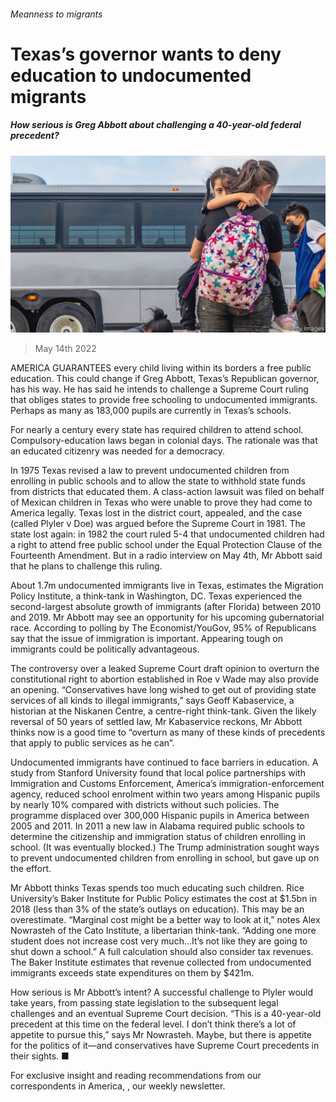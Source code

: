 ###### Meanness to migrants

# Texas’s governor wants to deny education to undocumented migrants 

##### How serious is Greg Abbott about challenging a 40-year-old federal precedent? 

![image](images/20220514_USP002_0.jpg) 

> May 14th 2022 

AMERICA GUARANTEES every child living within its borders a free public education. This could change if Greg Abbott, Texas’s Republican governor, has his way. He has said he intends to challenge a Supreme Court ruling that obliges states to provide free schooling to undocumented immigrants. Perhaps as many as 183,000 pupils are currently in Texas’s schools.

For nearly a century every state has required children to attend school. Compulsory-education laws began in colonial days. The rationale was that an educated citizenry was needed for a democracy.


In 1975 Texas revised a law to prevent undocumented children from enrolling in public schools and to allow the state to withhold state funds from districts that educated them. A class-action lawsuit was filed on behalf of Mexican children in Texas who were unable to prove they had come to America legally. Texas lost in the district court, appealed, and the case (called Plyler v Doe) was argued before the Supreme Court in 1981. The state lost again: in 1982 the court ruled 5-4 that undocumented children had a right to attend free public school under the Equal Protection Clause of the Fourteenth Amendment. But in a radio interview on May 4th, Mr Abbott said that he plans to challenge this ruling.

About 1.7m undocumented immigrants live in Texas, estimates the Migration Policy Institute, a think-tank in Washington, DC. Texas experienced the second-largest absolute growth of immigrants (after Florida) between 2010 and 2019. Mr Abbott may see an opportunity for his upcoming gubernatorial race. According to polling by The Economist/YouGov, 95% of Republicans say that the issue of immigration is important. Appearing tough on immigrants could be politically advantageous.

The controversy over a leaked Supreme Court draft opinion to overturn the constitutional right to abortion established in Roe v Wade may also provide an opening. “Conservatives have long wished to get out of providing state services of all kinds to illegal immigrants,” says Geoff Kabaservice, a historian at the Niskanen Centre, a centre-right think-tank. Given the likely reversal of 50 years of settled law, Mr Kabaservice reckons, Mr Abbott thinks now is a good time to “overturn as many of these kinds of precedents that apply to public services as he can”.

Undocumented immigrants have continued to face barriers in education. A study from Stanford University found that local police partnerships with Immigration and Customs Enforcement, America’s immigration-enforcement agency, reduced school enrolment within two years among Hispanic pupils by nearly 10% compared with districts without such policies. The programme displaced over 300,000 Hispanic pupils in America between 2005 and 2011. In 2011 a new law in Alabama required public schools to determine the citizenship and immigration status of children enrolling in school. (It was eventually blocked.) The Trump administration sought ways to prevent undocumented children from enrolling in school, but gave up on the effort.

Mr Abbott thinks Texas spends too much educating such children. Rice University’s Baker Institute for Public Policy estimates the cost at $1.5bn in 2018 (less than 3% of the state’s outlays on education). This may be an overestimate. “Marginal cost might be a better way to look at it,” notes Alex Nowrasteh of the Cato Institute, a libertarian think-tank. “Adding one more student does not increase cost very much…It’s not like they are going to shut down a school.” A full calculation should also consider tax revenues. The Baker Institute estimates that revenue collected from undocumented immigrants exceeds state expenditures on them by $421m.

How serious is Mr Abbott’s intent? A successful challenge to Plyler would take years, from passing state legislation to the subsequent legal challenges and an eventual Supreme Court decision. “This is a 40-year-old precedent at this time on the federal level. I don’t think there’s a lot of appetite to pursue this,” says Mr Nowrasteh. Maybe, but there is appetite for the politics of it—and conservatives have Supreme Court precedents in their sights. ■

For exclusive insight and reading recommendations from our correspondents in America, , our weekly newsletter.

